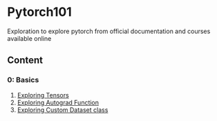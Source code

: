# Pytorch101
Exploration to explore pytorch from official documentation and courses available online

## Content

### 0: Basics
1) [Exploring Tensors](./1_Tensors.ipynb)
2) [Exploring Autograd Function](./2_Autograd.ipynb)
3) [Exploring Custom Dataset class](./3_Dataset_Class.ipynb)
